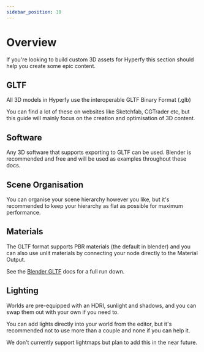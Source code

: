 ```yaml
---
sidebar_position: 10
---
```


# Overview

If you're looking to build custom 3D assets for Hyperfy this section should help you create some epic content.

## GLTF

All 3D models in Hyperfy use the interoperable GLTF Binary Format (.glb)

You can find a lot of these on websites like Sketchfab, CGTrader etc, but this guide will mainly focus on the creation and optimisation of 3D content.

## Software

Any 3D software that supports exporting to GLTF can be used. Blender is recommended and free and will be used as examples throughout these docs.

## Scene Organisation

You can organise your scene hierarchy however you like, but it's recommended to keep your hierarchy as flat as possible for maximum performance.

## Materials

The GLTF format supports PBR materials (the default in blender) and you can also use unlit materials by connecting your node directly to the Material Output.

See the [Blender GLTF](https://docs.blender.org/manual/en/2.80/addons/io_scene_gltf2.html) docs for a full run down.

## Lighting

Worlds are pre-equipped with an HDRI, sunlight and shadows, and you can swap them out with your own if you need to.

You can add lights directly into your world from the editor, but it's recommended not to use more than a couple and none if you can help it.

We don't currently support lightmaps but plan to add this in the near future.
